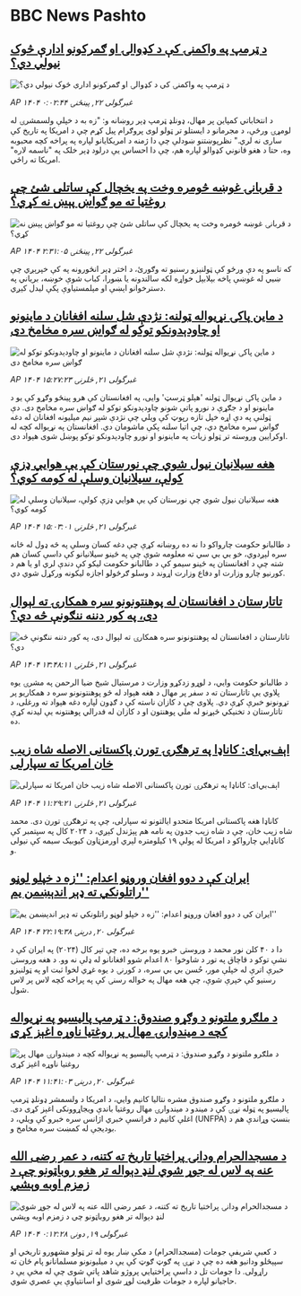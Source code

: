 # BBC News Pashto## [د ټرمپ په واکمنۍ کې د کډوالۍ او ګمرکونو ادارې څوک نیولي دي؟](https://www.bbc.com/pashto/articles/c1j535k1l4eo?at_campaign=githubrss)![د ټرمپ په واکمنۍ کې د کډوالۍ او ګمرکونو ادارې څوک نیولي دي؟](https://ichef.bbci.co.uk/ace/standard/240/cpsprodpb/641e/live/1481bb10-471f-11f0-84b6-6bf0f66205f1.jpg)_AP ۱۴۰۴ غبرگولی ۲۲, پينځنۍ ۰:۰۲:۴۴_د انتخاباتي کمپاین پر مهال، ډونلډ ټرمپ ډېر روښانه و: "زه به د خپلې ولسمشرۍ له لومړۍ ورځې، د مجرمانو د ایستلو تر ټولو لوی پروګرام پیل کړم چې د امریکا په تاریخ کې ساری نه لري."
نظرپوښتنو ښودلې چې دا ژمنه د امریکایانو لپاره په پراخه کچه محبوبه وه، حتا د هغو قانوني کډوالو لپاره هم، چې دا احساس یې درلود ډېر خلک په "ناسمه لاره" امریکا ته راځي.## [د قربانۍ غوښه څومره وخت په یخچال کې ساتلی شئ چې روغتیا ته مو ګواښ پېښ نه کړي؟](https://www.bbc.com/pashto/articles/cx2j807l532o?at_campaign=githubrss)![د قربانۍ غوښه څومره وخت په یخچال کې ساتلی شئ چې روغتیا ته مو ګواښ پېښ نه کړي؟](https://ichef.bbci.co.uk/ace/standard/240/cpsprodpb/2e47/live/6f76acf0-4711-11f0-9471-e380f647874e.jpg)_AP ۱۴۰۴ غبرگولی ۲۲, پينځنۍ ۲:۳۱:۰۵_که تاسو په دې ورځو کې ټولنیزو رسنیو ته وګورئ، د اختر ډېر انځورونه په کې خپرېږي چې ښيي له غوښې پاخه بېلابېل خواړه لکه سالندونه یا ‍ښورا، کباب شوې خوښه، بریاني په دسترخوانو اېښې او مېلمستیاوې پکې لیدل کېږي.## [د ماین پاکۍ نړیواله ټولنه: نژدې شل سلنه افغانان د ماینونو او چاودېدونکو توکو له ګواښ سره مخامخ دی](https://www.bbc.com/pashto/articles/cx2q377xw77o?at_campaign=githubrss)![د ماین پاکۍ نړیواله ټولنه: نژدې شل سلنه افغانان د ماینونو او چاودېدونکو توکو له ګواښ سره مخامخ دی](https://ichef.bbci.co.uk/ace/standard/240/cpsprodpb/ad89/live/cc628740-46cb-11f0-9471-e380f647874e.jpg)_AP ۱۴۰۴ غبرگولی ۲۱, څلرنۍ ۱۵:۲۷:۲۳_د ماین پاکۍ  نړیوال ټولنه 'هېلو ټرسټ' وايی، په افغانستان کې هرو پینځو وګړو کې یو د ماینونو او د جګړې د نورو پاتې شونو چاودېدونکو توکو له ګواښ سره مخامخ دی.
دې ټولنې په دې اړه خپل تازه رپوټ کې ویلي چې  نژدې شپږ نیم میلیونه افغانان له دغه ګواښ سره مخامخ دي، چې اتیا سلنه پکې ماشومان دي.
افغانستان په نړیواله کچه له اوکرایین وروسته تر ټولو زیات په ماینونو او نورو چاودېدونکو  توکو پوښل شوی هېواد دی.## [هغه سیلانیان نیول شوي چې نورستان کې یې هوايي ډزې کولې، سیلانیان وسلې له کومه کوي؟](https://www.bbc.com/pashto/articles/c3e5l8vyglqo?at_campaign=githubrss)![هغه سیلانیان نیول شوي چې نورستان کې یې هوايي ډزې کولې، سیلانیان وسلې له کومه کوي؟](https://ichef.bbci.co.uk/ace/standard/240/cpsprodpb/6f5f/live/b3211300-46cb-11f0-84b6-6bf0f66205f1.jpg)_AP ۱۴۰۴ غبرگولی ۲۱, څلرنۍ ۱۵:۰۳:۰۱_د طالبانو حکومت چارواکو دا نه ده روښانه کړې چې دغه کسان وسلې په څه ډول له ځانه سره لېږدوي، خو بي بي سي ته معلومه شوې چې په ځينو سیلانیانو کې داسې کسان هم شته چې د افغانستان په ځینو سیمو کې د طالبانو حکومت لیکو کې دندې لري او یا هم د کورنیو چارو وزارت او دفاع وزارت اړوند د وسلو ګرځولو اجازه لیکونه ورکړل شوي دي.## [تاتارستان د افغانستان له پوهنتونونو سره همکارۍ ته لېوال دی، په کور دننه ننګونې څه دي؟](https://www.bbc.com/pashto/articles/c780pdl2vrlo?at_campaign=githubrss)![تاتارستان د افغانستان له پوهنتونونو سره همکارۍ ته لېوال دی، په کور دننه ننګونې څه دي؟](https://ichef.bbci.co.uk/ace/standard/240/cpsprodpb/5569/live/84496a20-46c9-11f0-84b6-6bf0f66205f1.jpg)_AP ۱۴۰۴ غبرگولی ۲۱, څلرنۍ ۱۳:۴۸:۱۱_د طالبانو حکومت وايي، د لوړو زدکړو وزارت د مرستیال شیخ ضیا الرحمن په مشرۍ یوه پلاوي یې تاتارستان ته د سفر پر مهال د هغه هېواد له څو پوهنتونونو سره د همکاریو پر تړونونو خبرې کړې دي. پلاوی چې د کازان ناسته کې د ګډون لپاره دغه هېواد ته ورغلی، د تاتارستان د تخنیکي څېړنو له ملي پوهنتون او د کازان له فدرالي پوهنتونه یې لیدنه کړې ده.## [اېف‌بي‌ای: کاناډا په ترهګرۍ تورن پاکستانی الاصله شاه زیب خان امریکا ته سپارلی](https://www.bbc.com/pashto/articles/cglew2d8pn5o?at_campaign=githubrss)![اېف‌بي‌ای: کاناډا په ترهګرۍ تورن پاکستانی الاصله شاه زیب خان امریکا ته سپارلی](https://ichef.bbci.co.uk/ace/standard/240/cpsprodpb/c41e/live/915a1ec0-46b6-11f0-84b6-6bf0f66205f1.png)_AP ۱۴۰۴ غبرگولی ۲۱, څلرنۍ ۱۱:۲۹:۲۱_کاناډا هغه پاکستانی امریکا متحدو ایالتونو ته سپارلی، چې په ترهګرۍ تورن دی. محمد شاه زېب خان، چې د شاه زېب جدون په نامه هم پېژندل کېږي، د ۲۰۲۴ کال په سپتمبر کې کاناډايي چارواکو د امریکا له پولې ۱۹ کیلومتره لېري اورمزټاون کیوبیک سیمه کې نیولی و.## [ایران کې د دوو افغان وروڼو اعدام: ''زه د خپلو لوڼو راتلونکي ته ډېر اندېښمن یم''](https://www.bbc.com/pashto/articles/c0jzlp15424o?at_campaign=githubrss)![ایران کې د دوو افغان وروڼو اعدام: ''زه د خپلو لوڼو راتلونکي ته ډېر اندېښمن یم''](https://ichef.bbci.co.uk/ace/standard/240/cpsprodpb/18e6/live/59d42700-2507-11f0-b26b-ab62c890638b.jpg)_AP ۱۴۰۴ غبرگولی ۲۰, درېنۍ ۲۲:۱۹:۳۸_دا د ۴۰ کلن نور محمد د وروستۍ خبرو یوه برخه ده، چې تېر کال (۲۰۲۴) په ایران کې د نشې توکو د قاچاق په تور د شاوخوا ۸۰ اعدام شوو افغانانو له ډلې نه وو.
د هغه وروستۍ خبرې اترې له خپلې مور، حُسن بي بي سره، د کورنۍ د یوه غړي لخوا ثبت او په ټولنیزو رسنیو کې خپرې شوې، چې هغه مهال په خواله رسنۍ کې په پراخه کچه لاس پر لاس شول.## [د ملګرو ملتونو د وګړو صندوق: د ټرمپ پالیسیو په نړیواله کچه د میندوارۍ مهال پر روغتیا ناوړه اغېز کړی](https://www.bbc.com/pashto/articles/cvgdyvmj1g1o?at_campaign=githubrss)![د ملګرو ملتونو د وګړو صندوق: د ټرمپ پالیسیو په نړیواله کچه د میندوارۍ مهال پر روغتیا ناوړه اغېز کړی](https://ichef.bbci.co.uk/ace/standard/240/cpsprodpb/dab4/live/828f6ee0-45e9-11f0-bace-e1270fc31f5e.jpg)_AP ۱۴۰۴ غبرگولی ۲۰, درېنۍ ۱۱:۴۱:۰۳_د ملګرو ملتونو د وګړو صندوق مشره نتالیا کانیم وايي، د امریکا د ولسمشر ډونلډ ټرمپ پالیسیو په ټوله نړۍ کې د میندو د میندوارۍ مهال روغتیا باندې ویجاړوونکی اغېز کړی دی. اغلې کانیم د فرانسې خبري اژانس سره خبرو کې ویلي، د (UNFPA)  بنسټ وړاندې هم د بودیجې له کمښت سره مخامخ و.## [د مسجدالحرام ودانۍ پراختیا تاریخ ته کتنه، د عمر رضی الله عنه په لاس له جوړ شوي لنډ دېواله تر هغو روباټونو چې د زمزم اوبه وېشي](https://www.bbc.com/pashto/articles/clyre0pg60vo?at_campaign=githubrss)![د مسجدالحرام ودانۍ پراختیا تاریخ ته کتنه، د عمر رضی الله عنه په لاس له جوړ شوي لنډ دېواله تر هغو روباټونو چې د زمزم اوبه وېشي](https://ichef.bbci.co.uk/ace/standard/240/cpsprodpb/8801/live/a6e174f0-44b8-11f0-b6e6-4ddb91039da1.png)_AP ۱۴۰۴ غبرگولی ۱۹, دونۍ ۰:۱۲:۲۸_د کعبې شریفې جومات (مسجدالحرام) د مکې ښار یوه له تر ټولو مشهورو تاریخي او سپېڅلو ودانیو هغه ده چې د نړۍ په ګوټ ګوټ کې یې د میلیونونو مسلمانانو پام ځان ته راړولی. دا جومات تل د داسې پراختیايي پروژو شاهد پاتې شوی چې له مخې یې د حاجیانو لپاره د جومات ظرفیت لوړ شوی او اسانتیاوې یې عصري شوي.